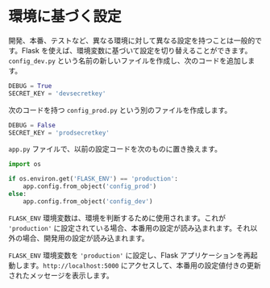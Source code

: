 # 環境に基づく設定

開発、本番、テストなど、異なる環境に対して異なる設定を持つことは一般的です。Flask を使えば、環境変数に基づいて設定を切り替えることができます。`config_dev.py` という名前の新しいファイルを作成し、次のコードを追加します。

```python
DEBUG = True
SECRET_KEY = 'devsecretkey'
```

次のコードを持つ `config_prod.py` という別のファイルを作成します。

```python
DEBUG = False
SECRET_KEY = 'prodsecretkey'
```

`app.py` ファイルで、以前の設定コードを次のものに置き換えます。

```python
import os

if os.environ.get('FLASK_ENV') == 'production':
    app.config.from_object('config_prod')
else:
    app.config.from_object('config_dev')
```

`FLASK_ENV` 環境変数は、環境を判断するために使用されます。これが `'production'` に設定されている場合、本番用の設定が読み込まれます。それ以外の場合、開発用の設定が読み込まれます。

`FLASK_ENV` 環境変数を `'production'` に設定し、Flask アプリケーションを再起動します。`http://localhost:5000` にアクセスして、本番用の設定値付きの更新されたメッセージを表示します。
